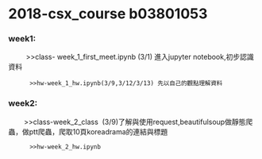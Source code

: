 # 2018-csx_course b03801053
### week1: 

          >>class- week_1_first_meet.ipynb (3/1) 進入jupyter notebook,初步認識資料
        
          >>hw-week_1_hw.ipynb(3/9,3/12/3/13) 先以自己的觀點理解資料
### week2:

          >>class-week_2_class  (3/9)了解與使用request,beautifulsoup做靜態爬蟲，做ptt爬蟲，爬取10頁koreadrama的連結與標題
        
          >>hw-week_2_hw.ipynb
